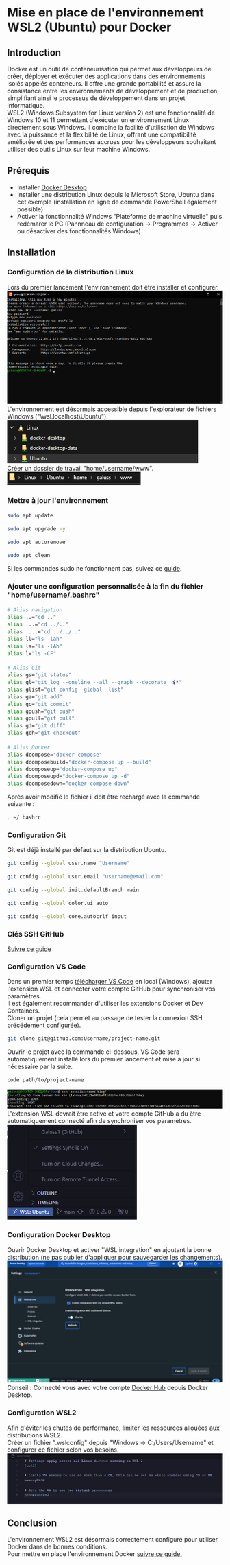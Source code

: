 # Mise en place de l'environnement WSL2 (Ubuntu) pour Docker

## Introduction
Docker est un outil de conteneurisation qui permet aux développeurs de créer, déployer et exécuter des applications dans des environnements isolés appelés conteneurs. Il offre une grande portabilité et assure la consistance entre les environnements de développement et de production, simplifiant ainsi le processus de développement dans un projet informatique.\
WSL2 (Windows Subsystem for Linux version 2) est une fonctionnalité de Windows 10 et 11 permettant d'exécuter un environnement Linux directement sous Windows. Il combine la facilité d'utilisation de Windows avec la puissance et la flexibilité de Linux, offrant une compatibilité améliorée et des performances accrues pour les développeurs souhaitant utiliser des outils Linux sur leur machine Windows.

## Prérequis
- Installer [Docker Desktop](https://www.docker.com/products/docker-desktop/)
- Installer une distribution Linux depuis le Microsoft Store, Ubuntu dans cet exemple (installation en ligne de commande PowerShell également possible)
- Activer la fonctionnalité Windows "Plateforme de machine virtuelle" puis redémarer le PC (Pannneau de configuration -> Programmes -> Activer ou désactiver des fonctionnalités Windows)

## Installation

### Configuration de la distribution Linux
Lors du premier lancement l'environnement doit être installer et configurer.\
![](docs/img/Screenshot_1.png)\
L'environnement est désormais accessible depuis l'explorateur de fichiers Windows ("\\wsl.localhost\Ubuntu").\
![](docs/img/Screenshot_2.png)\
Créer un dossier de travail "home/username/www".\
![](docs/img/Screenshot_3.png)

### Mettre à jour l'environnement 
```bash
sudo apt update
```
```bash
sudo apt upgrade -y
```
```bash
sudo apt autoremove
```
```bash
sudo apt clean
```
Si les commandes sudo ne fonctionnent pas, suivez ce [guide](https://www.it-connect.fr/commande-sudo-comment-configurer-sudoers-sous-linux/).

### Ajouter une configuration personnalisée à la fin du fichier "home/username/.bashrc"
```bash
# Alias navigation
alias ..="cd .."
alias ...="cd ../.."
alias ....="cd ../../.."
alias ll="ls -lah"
alias la="ls -lAh"
alias l="ls -CF"

# Alias Git
alias gs="git status"
alias gl="git log --oneline --all --graph --decorate  $*"
alias glist="git config –global –list"
alias ga="git add"
alias gc="git commit"
alias gpush="git push"
alias gpull="git pull"
alias gd="git diff"
alias gch="git checkout"

# Alias Docker
alias dcompose="docker-compose"
alias dcomposebuild="docker-compose up --build"
alias dcomposeup="docker-compose up"
alias dcomposeupd="docker-compose up -d"
alias dcomposedown="docker-compose down"
```
Après avoir modifié le fichier il doit être rechargé avec la commande suivante :
```bash
. ~/.bashrc
```

### Configuration Git
Git est déjà installé par défaut sur la distribution Ubuntu.
```bash
git config --global user.name "Username"
```
```bash
git config --global user.email "username@email.com"
```
```bash
git config --global init.defaultBranch main
```
```bash
git config --global color.ui auto
```
```bash
git config --global core.autocrlf input
```

### Clés SSH GitHub
[Suivre ce guide](https://kinsta.com/blog/generate-ssh-key/)

### Configuration VS Code
Dans un premier temps [télécharger VS Code](https://code.visualstudio.com/) en local (Windows), ajouter l'extension WSL et connecter votre compte GitHub pour synchroniser vos paramètres.\
Il est également recommander d'utiliser les extensions Docker et Dev Containers.\
Cloner un projet (cela permet au passage de tester la connexion SSH précédement configurée).
```bash
git clone git@github.com:Username/project-name.git
```
Ouvrir le projet avec la commande ci-dessous, VS Code sera automatiquement installé lors du premier lancement et mise à jour si nécessaire par la suite.
```bash
code path/to/project-name
```
![](docs/img/Screenshot_4.png)\
L'extension WSL devrait être active et votre compte GitHub a du être automatiquement connecté afin de synchroniser vos paramètres.\
![](docs/img/Screenshot_5.png)


### Configuration Docker Desktop
Ouvrir Docker Desktop et activer "WSL integration" en ajoutant la bonne distribution (ne pas oublier d'appliquer pour sauvegarder les changements).\
![](docs/img/Screenshot_6.png)\
Conseil : Connecté vous avec votre compte [Docker Hub](https://hub.docker.com/) depuis Docker Desktop.

### Configuration WSL2
Afin d'éviter les chutes de performance, limiter les ressources allouées aux distributions WSL2.\
Créer un fichier ".wslconfig" depuis "Windows -> C:/Users/Username" et configurer ce fichier selon vos besoins.\
![](docs/img/Screenshot_7.png)

## Conclusion
L'environnement WSL2 est désormais correctement configuré pour utiliser Docker dans de bonnes conditions.\
Pour mettre en place l'environnement Docker [suivre ce guide.](docs/docker.md)
